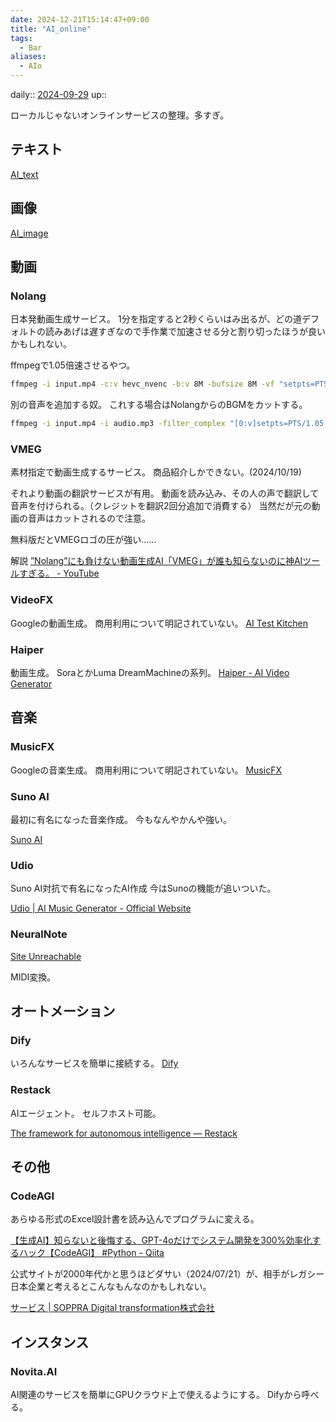 ```yaml
---
date: 2024-12-21T15:14:47+09:00
title: "AI_online"
tags:
  - Bar
aliases:
  - AIo
---
```


daily:: [2024-09-29](Daily_Note/2024-09-29.md)
up:: 

ローカルじゃないオンラインサービスの整理。多すぎ。

## テキスト
[AI_text](AI_text.md)
## 画像
[AI_image](AI_image.md)

## 動画
### Nolang
日本発動画生成サービス。
1分を指定すると2秒くらいはみ出るが、どの道デフォルトの読みあげは遅すぎなので手作業で加速させる分と割り切ったほうが良いかもしれない。

ffmpegで1.05倍速させるやつ。
```sh
ffmpeg -i input.mp4 -c:v hevc_nvenc -b:v 8M -bufsize 8M -vf "setpts=PTS/1.05,fps=60" -af "atempo=1.05" output.mp4
```

別の音声を追加する奴。
これする場合はNolangからのBGMをカットする。

```sh
ffmpeg -i input.mp4 -i audio.mp3 -filter_complex "[0:v]setpts=PTS/1.05,fps=60[v];[0:a]atempo=1.05[a1];[a1][1:a]amix=inputs=2:duration=first:weights=1 0.1[a]" -map "[v]" -map "[a]" -c:v hevc_nvenc -b:v 8M -bufsize 8M output.mp4
```



### VMEG
素材指定で動画生成するサービス。
商品紹介しかできない。(2024/10/19)

それより動画の翻訳サービスが有用。
動画を読み込み、その人の声で翻訳して音声を付けられる。（クレジットを翻訳2回分追加で消費する）
当然だが元の動画の音声はカットされるので注意。

無料版だとVMEGロゴの圧が強い……

解説
[”Nolang”にも負けない動画生成AI「VMEG」が誰も知らないのに神AIツールすぎる。 - YouTube](https://www.youtube.com/watch?v=OObGs-LaFDQ)

### VideoFX
Googleの動画生成。
商用利用について明記されていない。
[AI Test Kitchen](https://aitestkitchen.withgoogle.com/tools/video-fx)

### Haiper
動画生成。
SoraとかLuma DreamMachineの系列。
[Haiper - AI Video Generator](https://haiper.ai/creations)
## 音楽
### MusicFX
Googleの音楽生成。
商用利用について明記されていない。
[MusicFX](https://aitestkitchen.withgoogle.com/tools/music-fx)

### Suno AI
最初に有名になった音楽作成。
今もなんやかんや強い。

[Suno AI](https://suno.com/about)

### Udio
Suno AI対抗で有名になったAI作成
今はSunoの機能が追いついた。

[Udio | AI Music Generator - Official Website](https://www.udio.com/home)

### NeuralNote
[Site Unreachable](https://gigazine.net/news/20230515-neuralnote/)

MIDI変換。

## オートメーション
### Dify
いろんなサービスを簡単に接続する。
[Dify](../App/Dify.md)

### Restack
AIエージェント。
セルフホスト可能。

[The framework for autonomous intelligence — Restack](https://www.restack.io)

## その他
### CodeAGI
あらゆる形式のExcel設計書を読み込んでプログラムに変える。

[【生成AI】知らないと後悔する、GPT-4oだけでシステム開発を300%効率化するハック【CodeAGI】 #Python - Qiita](https://qiita.com/nqdior/items/1bef77d46e199f8ec97c)

公式サイトが2000年代かと思うほどダサい（2024/07/21）が、相手がレガシー日本企業と考えるとこんなもんなのかもしれない。

[サービス | SOPPRA Digital transformation株式会社](https://www.soppradx.com/service.html)
## インスタンス
### Novita.AI
AI関連のサービスを簡単にGPUクラウド上で使えるようにする。
Difyから呼べる。
